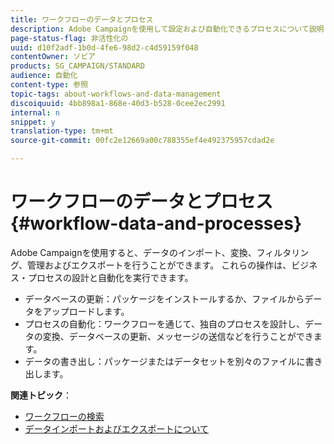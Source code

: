 ```yaml
---
title: ワークフローのデータとプロセス
description: Adobe Campaignを使用して設定および自動化できるプロセスについて説明します。
page-status-flag: 非活性化の
uuid: d10f2adf-1b0d-4fe6-98d2-c4d59159f048
contentOwner: ソビア
products: SG_CAMPAIGN/STANDARD
audience: 自動化
content-type: 参照
topic-tags: about-workflows-and-data-management
discoiquuid: 4bb898a1-868e-40d3-b528-0cee2ec2991
internal: n
snippet: y
translation-type: tm+mt
source-git-commit: 00fc2e12669a00c788355ef4e492375957cdad2e

---
```



# ワークフローのデータとプロセス{#workflow-data-and-processes}

Adobe Campaignを使用すると、データのインポート、変換、フィルタリング、管理およびエクスポートを行うことができます。 これらの操作は、ビジネス・プロセスの設計と自動化を実行できます。

* データベースの更新：パッケージをインストールするか、ファイルからデータをアップロードします。
* プロセスの自動化：ワークフローを通じて、独自のプロセスを設計し、データの変換、データベースの更新、メッセージの送信などを行うことができます。
* データの書き出し：パッケージまたはデータセットを別々のファイルに書き出します。

**関連トピック**：

* [ワークフローの検索](../../automating/using/discovering-workflows.md)
* [データインポートおよびエクスポートについて](../../automating/using/about-data-import-and-export.md)

